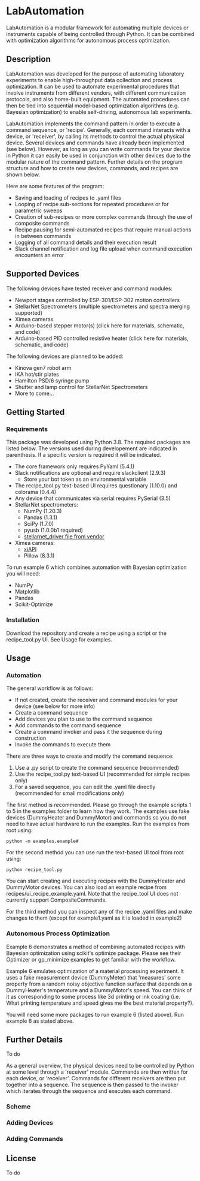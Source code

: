# LabAutomation
LabAutomation is a modular framework for automating multiple devices or instruments capable of being controlled through Python. It can be combined with optimization algorithms for autonomous process optimization.

## Description
LabAutomation was developed for the purpose of automating laboratory experiments to enable high-throughput data collection and process optimization. It can be used to automate experimental procedures that involve instruments from different vendors, with different communication protocols, and also home-built equipment. The automated procedures can then be tied into sequential model-based optimization algorithms (e.g. Bayesian optimization) to enable self-driving, autonomous lab experiments.

LabAutomation implements the command pattern in order to execute a command sequence, or 'recipe'. Generally, each command interacts with a device, or 'receiver',  by calling its methods to control the actual physical device. Several devices and commands have already been implemented (see below). However, as long as you can write commands for your device in Python it can easily be used in conjunction with other devices due to the modular nature of the command pattern. Further details on the program structure and how to create new devices, commands, and recipes are shown below. 

Here are some features of the program:
- Saving and loading of recipes to .yaml files
- Looping of recipe sub-sections for repeated procedures or for parametric sweeps
- Creation of sub-recipes or more complex commands through the use of composite commands
- Recipe pausing for semi-automated recipes that require manual actions in between commands
- Logging of all command details and their execution result
- Slack channel notification and log file upload when command execution encounters an error

## Supported Devices
The following devices have tested receiver and command modules:
- Newport stages controlled by ESP-301/ESP-302 motion controllers
- StellarNet Spectrometers (multiple spectrometers and spectra merging supported)
- Ximea cameras
- Arduino-based stepper motor(s) (click here for materials, schematic, and code)
- Arduino-based PID controlled resistive heater (click here for materials, schematic, and code)

The following devices are planned to be added:
- Kinova gen7 robot arm
- IKA hot/stir plates
- Hamilton PSD/6 syringe pump
- Shutter and lamp control for StellarNet Spectrometers
- More to come...

## Getting Started
### Requirements
This package was developed using Python 3.8. 
The required packages are listed below. The versions used during developement are indicated in parenthesis. If a specific version is required it will be indicated.
- The core framework only requires PyYaml (5.4.1)
- Slack notifications are optional and require slackclient (2.9.3)
    - Store your bot token as an environmental variable
- The recipe_tool.py text-based UI requires questionary (1.10.0) and colorama (0.4.4)
- Any device that communicates via serial requires PySerial (3.5)
- StellarNet spectrometers:
    - NumPy (1.20.3)
    - Pandas (1.3.1)
    - SciPy (1.7.0)
    - pyusb (1.0.0b1 required)
    - [stellarnet_driver file from vendor](https://www.stellarnet.us/software/spectrometer-python-application-driver/)
- Ximea cameras:
    - [xiAPI](https://www.ximea.com/support/wiki/apis/Python)
    - Pillow (8.3.1)

To run example 6 which combines automation with Bayesian optimization you will need:
- NumPy
- Matplotlib
- Pandas
- Scikit-Optimize

### Installation
Download the repository and create a recipe using a script or the recipe_tool.py UI. See Usage for examples.

## Usage
### Automation
The general workflow is as follows:
- If not created, create the receiver and command modules for your device (see below for more info)
- Create a command sequence
- Add devices you plan to use to the command sequence
- Add commands to the command sequence
- Create a command invoker and pass it the sequence during construction
- Invoke the commands to execute them

There are three ways to create and modify the command sequence:
1. Use a .py script to create the command sequence (recommended)
2. Use the recipe_tool.py text-based UI (recommended for simple recipes only)
3. For a saved sequence, you can edit the .yaml file directly (recommended for small modifications only)

The first method is recommended. Please go through the example scripts 1 to 5 in the examples folder to learn how they work. The examples use fake devices (DummyHeater and DummyMotor) and commands so you do not need to have actual hardware to run the examples.
Run the examples from root using:
```
python -m examples.example#
```

For the second method you can use run the text-based UI tool from root using:
```
python recipe_tool.py
```
You can start creating and executing recipes with the DummyHeater and DummyMotor devices. You can also load an example recipe from recipes/ui_recipe_example.yaml. Note that the recipe_tool UI does not currently support CompositeCommands.

For the third method you can inspect any of the recipe .yaml files and make changes to them (except for example1.yaml as it is loaded in example2)

### Autonomous Process Optimization
Example 6 demonstrates a method of combining automated recipes with Bayesian optimization using scikit's optimize package. Please see their Optimizer or gp_minimize examples to get familiar with the workflow. 

Example 6 emulates optimization of a material processing experiment. It uses a fake measurement device (DummyMeter) that 'measures' some property from a random noisy objective function surface that depends on a DummyHeater's temperature and a DummyMotor's speed. You can think of it as corresponding to some process like 3d printing or ink coating (i.e. What printing temperature and speed gives me the best material property?). 

You will need some more packages to run example 6 (listed above). Run example 6 as stated above.

## Further Details
To do

As a general overview, the physical devices need to be controlled by Python at some level through a 'receiver' module. Commands are then written for each device, or 'receiver'. Commands for different receivers are then put together into a sequence. The sequence is then passed to the invoker which iterates through the sequence and executes each command.

### Scheme
### Adding Devices
### Adding Commands

## License
To do

